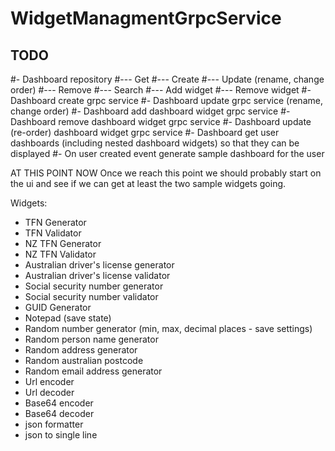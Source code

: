 ﻿# WidgetManagmentGrpcService

## TODO  
#- Dashboard repository
#--- Get
#--- Create
#--- Update (rename, change order)
#--- Remove
#--- Search
#--- Add widget
#--- Remove widget
#- Dashboard create grpc service
#- Dashboard update grpc service (rename, change order)
#- Dashboard add dashboard widget grpc service
#- Dashboard remove dashboard widget grpc service
#- Dashboard update (re-order) dashboard widget grpc service
#- Dashboard get user dashboards (including nested dashboard widgets) so that they can be displayed
#- On user created event generate sample dashboard for the user

AT THIS POINT NOW 
Once we reach this point we should probably start on the ui and see if we can get at least the two sample widgets going.

Widgets:
- TFN Generator
- TFN Validator
- NZ TFN Generator
- NZ TFN Validator
- Australian driver's license generator
- Australian driver's license validator
- Social security number generator
- Social security number validator
- GUID Generator
- Notepad (save state)
- Random number generator (min, max, decimal places - save settings)
- Random person name generator
- Random address generator
- Random australian postcode
- Random email address generator
- Url encoder
- Url decoder
- Base64 encoder
- Base64 decoder
- json formatter
- json to single line